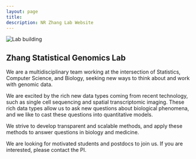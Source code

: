```yaml
---
layout: page
title: 
description: NR Zhang Lab Website
---
```


  ![Lab building](assets/images/frontimage.png)

## Zhang Statistical Genomics Lab

We are a multidisciplinary team working at the intersection of Statistics, Computer Science, and Biology, seeking new ways to think about and work with genomic data. 

We are excited by the rich new data types coming from recent technology, such as single cell sequencing  and spatial transcriptomic imaging. These rich data types allow us to ask new questions about biological phenomena, and we like to cast these questions into quantitative models.  

We strive to develop transparent and scalable methods, and apply these methods to answer questions in biology and medicine.

We are looking for motivated students and postdocs to join us.  If you are interested, please contact the PI.  
